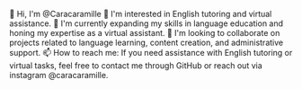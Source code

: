 👋 Hi, I'm @Caracaramille
👀 I'm interested in English tutoring and virtual assistance.
🌱 I'm currently expanding my skills in language education and honing my expertise as a virtual assistant.
💞️ I'm looking to collaborate on projects related to language learning, content creation, and administrative support.
📫 How to reach me: If you need assistance with English tutoring or virtual tasks, feel free to contact me through GitHub or reach out via instagram @caracaramille.

